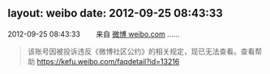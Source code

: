layout: weibo
date: 2012-09-25 08:43:33
---
<meta name="referrer" content="no-referrer" />

2012-09-25 08:43:33  &nbsp;&nbsp;&nbsp;&nbsp;&nbsp;&nbsp; 来自 <a href="http://weibo.com/" rel="nofollow">微博 weibo.com</a>
……
>  该账号因被投诉违反《微博社区公约》的相关规定，现已无法查看。查看帮助 https://kefu.weibo.com/faqdetail?id=13216
